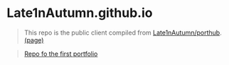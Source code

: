 # Late1nAutumn.github.io

> This repo is the public client compiled from [Late1nAutumn/porthub](https://github.com/Late1nAutumn/Porthub). [(page)](https://late1nautumn.github.io/)

> [Repo fo the first portfolio](https://github.com/Late1nAutumn/Porthub)
